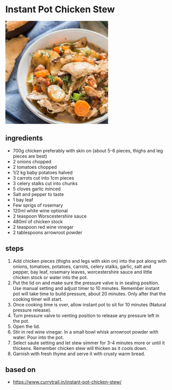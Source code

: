 # Instant Pot Chicken Stew

![Instant Pot Chicken Stew](images/instant-pot-chicken-stew.jpg)

## ingredients

- 700g chicken preferably with skin on (about 5-6 pieces, thighs and leg pieces are best)
- 2 onions chopped
- 2 tomatoes chopped
- 1/2 kg baby potatoes halved
- 3 carrots cut into 1cm pieces
- 3 celery stalks cut into chunks
- 5 cloves garlic minced
- Salt and pepper to taste
- 1 bay leaf
- Few sprigs of rosemary
- 120ml white wine optional
- 2 teaspoon Worscestershire sauce
- 480ml of chicken stock
- 2 teaspoon red wine vinegar
- 2 tablespoons arrowroot powder

## steps

1. Add chicken pieces (thighs and legs with skin on) into the pot along with onions, tomatoes, potatoes, carrots, celery stalks, garlic, salt and pepper, bay leaf, rosemary leaves, worcestershire sauce and little chicken stock or water into the pot.
2. Put the lid on and make sure the pressure valve is in sealing position. Use manual setting and adjust timer to 10 minutes. Remember instant pot will take time to build pressure, about 20 minutes. Only after that the cooking timer will start.
3. Once cooking time is over, allow instant pot to sit for 10 minutes (Natural pressure release).
4. Turn pressure valve to venting position to release any pressure left in the pot.
5. Open the lid.
6. Stir in red wine vinegar. In a small bowl whisk arrowroot powder with water. Pour into the pot.
7. Select saute setting and let stew simmer for 3-4 minutes more or until it thickens. Remember chicken stew will thicken as it cools down.
8. Garnish with fresh thyme and serve it with crusty warm bread.

## based on

- https://www.currytrail.in/instant-pot-chicken-stew/
